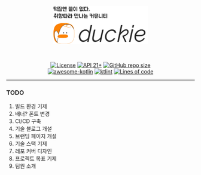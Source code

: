 <p align="center">
  <img src="./assets/duckie.png" width="50%" />
</p>
<br/>
<p align="center">
  <a href="https://github.com/sungbinland/duckie/blob/main/LICENSE"><img alt="License" src="https://img.shields.io/badge/License-MIT-blue"/></a>
  <a href="https://developer.android.com/about/versions/lollipop"><img alt="API 21+" src="https://img.shields.io/badge/API-21%2B-brightgreen.svg"/></a>
  <a href="https://github.com/sungbinland/duckie"><img alt="GitHub repo size" src="https://img.shields.io/github/repo-size/sungbinland/duckie"/></a>
  <br/>
  <a href="https://kotlin.link"><img src="https://kotlin.link/awesome-kotlin.svg" alt="awesome-kotlin"/></a>
  <a href="https://ktlint.github.io/"><img src="https://img.shields.io/badge/code%20style-%E2%9D%A4-FF4081.svg" alt="ktlint"/></a>
  <a href="https://github.com/sungbinland/duckie"><img alt="Lines of code" src="https://img.shields.io/tokei/lines/github/sungbinland/duckie"></a>
</p>

--- 

### TODO

1. 빌드 환경 기제
2. 배너? 폰트 변경
3. CI/CD 구축
4. 기술 블로그 개설
5. 브랜딩 페이지 개설
6. 기술 스택 기제
7. 레포 커버 디자인
8. 프로젝트 목표 기제
9. 팀원 소개
